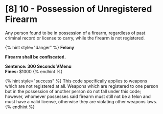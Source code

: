 # \[8] 10 - Possession of Unregistered Firearm

Any person found to be in possession of a firearm, regardless of past criminal record or license to carry, while the firearm is not registered.

{% hint style="danger" %}
**Felony**

**Firearm shall be confiscated.**

**Sentence: 300 Seconds VMenu**\
**Fines:** $1000
{% endhint %}

{% hint style="success" %}
This code specifically applies to weapons which are not registered at all. Weapons which are registered to one person but in the possession of another person do not fall under this code; however, whomever possesses said firearm must still not be a felon and must have a valid license, otherwise they are violating other weapons laws.&#x20;
{% endhint %}
